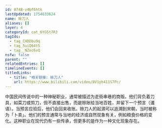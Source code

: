 ```yaml
---
id: 0748-v4bf6htk
lastUpdated: 1754633624
name: 赊刀人
aliases: []
layer: 4
categoryId: cat_6YGSt7R3
tagIds:
  - tag_CHDDbu9q
  - tag_5uiQ64t5
  - tag__NZec6vQ
nsfw: false
parent: ""
relatedEntries: []
timelineEvents: []
titledLinks:
  - title: "相关链接: 赊刀人"
    url: https://www.bilibili.com/video/BV1yh411S7Pc/
---
```


中国民间传说中的一种神秘职业，通常被描述为走街串巷的商贩。他们背负着刀具，如菜刀或剪刀，但不直接出售，而是赊账给当地百姓，并留下一个预言（谶语）。当预言应验后，他们会回来收账。赊刀人的起源可以追溯到宋朝，当时被称为「卜卖」。他们的预言通常与当地的经济或自然现象有关，例如粮食价格的变化。这种职业在现代仍有一些传承，但更多的是作为一种文化现象存在。